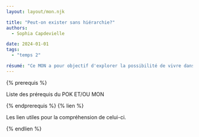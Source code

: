 ```yaml
---
layout: layout/mon.njk

title: "Peut-on exister sans hiérarchie?"
authors:
  - Sophia Capdevielle

date: 2024-01-01
tags: 
  - "temps 2"

résumé: "Ce MON a pour objectif d'explorer la possibilité de vivre dans une société sans hiérarchie, ni pouvoir vertical. L'objectif est en suite de déplacer cette réflexion sur les entreprises et les modes de management liés."
---
```


{% prerequis %}

Liste des prérequis du POK ET/OU MON

{% endprerequis %}
{% lien %}

Les lien utiles pour la compréhension de celui-ci.

{% endlien %}